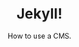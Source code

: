 ---
title: Jekyll!
subtitle: How to use a CMS.
layout: default
modal-id: 9
html: https://doodpls.github.io
thumbnail: portfolio.jpg
project-date: november 2019
category: Wordpress
description: This shows how we can use, and customize a static CMS like Jekyll.

---